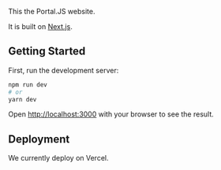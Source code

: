This the Portal.JS website.

It is built on [Next.js](https://nextjs.org/).

## Getting Started

First, run the development server:

```bash
npm run dev
# or
yarn dev
```

Open [http://localhost:3000](http://localhost:3000) with your browser to see the result.

## Deployment

We currently deploy on Vercel.
